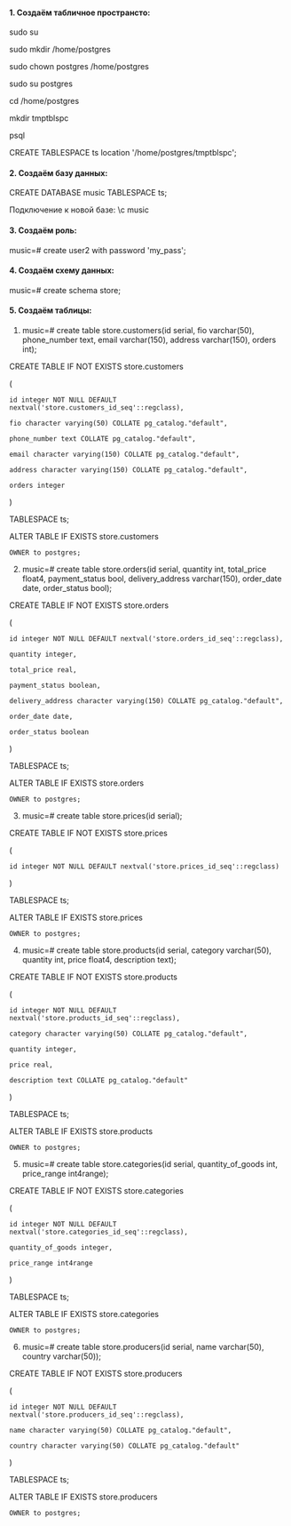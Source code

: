 #### 1. Создаём табличное пространсто:
sudo su

sudo mkdir /home/postgres

sudo chown postgres /home/postgres

sudo su postgres

cd /home/postgres

mkdir tmptblspc

psql

CREATE TABLESPACE ts location '/home/postgres/tmptblspc';

#### 2. Создаём базу данных:

CREATE DATABASE music TABLESPACE ts;

Подключение к новой базе: \c music

#### 3. Создаём роль:

music=# create user2 with password 'my_pass';

#### 4. Создаём схему данных:

music=# create schema store;

#### 5. Создаём таблицы:

1. music=# create table store.customers(id serial, fio varchar(50), phone_number text, email varchar(150), address varchar(150), orders int);

CREATE TABLE IF NOT EXISTS store.customers

(

    id integer NOT NULL DEFAULT nextval('store.customers_id_seq'::regclass),
    
    fio character varying(50) COLLATE pg_catalog."default",
    
    phone_number text COLLATE pg_catalog."default",
    
    email character varying(150) COLLATE pg_catalog."default",
    
    address character varying(150) COLLATE pg_catalog."default",
    
    orders integer
    
)

TABLESPACE ts;

ALTER TABLE IF EXISTS store.customers

    OWNER to postgres;
    
2. music=# create table store.orders(id serial, quantity int, total_price float4, payment_status bool, delivery_address varchar(150), order_date date, order_status bool);

CREATE TABLE IF NOT EXISTS store.orders

(

    id integer NOT NULL DEFAULT nextval('store.orders_id_seq'::regclass),
    
    quantity integer,
    
    total_price real,
    
    payment_status boolean,
    
    delivery_address character varying(150) COLLATE pg_catalog."default",
    
    order_date date,
    
    order_status boolean
    
)

TABLESPACE ts;

ALTER TABLE IF EXISTS store.orders

    OWNER to postgres;

3. music=# create table store.prices(id serial);

CREATE TABLE IF NOT EXISTS store.prices

(

    id integer NOT NULL DEFAULT nextval('store.prices_id_seq'::regclass)
    
)

TABLESPACE ts;

ALTER TABLE IF EXISTS store.prices

    OWNER to postgres;
    
4. music=# create table store.products(id serial, category varchar(50), quantity int, price float4, description text);

CREATE TABLE IF NOT EXISTS store.products

(

    id integer NOT NULL DEFAULT nextval('store.products_id_seq'::regclass),
    
    category character varying(50) COLLATE pg_catalog."default",
    
    quantity integer,
    
    price real,
    
    description text COLLATE pg_catalog."default"
    
)


TABLESPACE ts;


ALTER TABLE IF EXISTS store.products

    OWNER to postgres;

5. music=# create table store.categories(id serial, quantity_of_goods int, price_range int4range);

CREATE TABLE IF NOT EXISTS store.categories

(

    id integer NOT NULL DEFAULT nextval('store.categories_id_seq'::regclass),
    
    quantity_of_goods integer,
    
    price_range int4range
    
)

TABLESPACE ts;

ALTER TABLE IF EXISTS store.categories

    OWNER to postgres;

6. music=# create table store.producers(id serial, name varchar(50), country varchar(50));

CREATE TABLE IF NOT EXISTS store.producers

(

    id integer NOT NULL DEFAULT nextval('store.producers_id_seq'::regclass),
    
    name character varying(50) COLLATE pg_catalog."default",
    
    country character varying(50) COLLATE pg_catalog."default"
    
)

TABLESPACE ts;

ALTER TABLE IF EXISTS store.producers

    OWNER to postgres;
